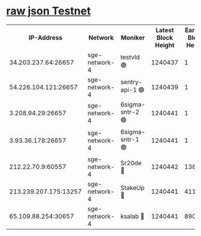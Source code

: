 
[raw json Testnet](https://rpc-check.sget.stavr.tech/sget/rpc-sget-result.json)
=


<table><tr><th>IP-Address</th><th>Network</th><th>Moniker</th><th>Latest Block Height</th><th>Earliest Block Height</th><th>Catching Up</th><th>Tx Index</th><th>Voting Power</th><th>Scan Time</th></tr><tr><td>34.203.237.64:26657</td><td>sge-network-4</td><td>testvld 🟢</td><td>1240437</td><td>1</td><td>False</td><td>on</td><td>0</td><td>2024-01-23T23:13:01.565795519UTC</td></tr><tr><td>54.226.104.121:26657</td><td>sge-network-4</td><td>sentry-api-1 🟢</td><td>1240439</td><td>1</td><td>False</td><td>on</td><td>0</td><td>2024-01-23T23:13:14.504101800UTC</td></tr><tr><td>3.208.94.29:26657</td><td>sge-network-4</td><td>6sigma-sntr-2 🟢</td><td>1240441</td><td>1</td><td>False</td><td>on</td><td>0</td><td>2024-01-23T23:13:24.640427997UTC</td></tr><tr><td>3.93.36.178:26657</td><td>sge-network-4</td><td>6sigma-sntr-1 🟢</td><td>1240441</td><td>1</td><td>False</td><td>on</td><td>0</td><td>2024-01-23T23:13:27.345952278UTC</td></tr><tr><td>212.22.70.9:60557</td><td>sge-network-4</td><td>Sr20de 🔴</td><td>1240442</td><td>138001</td><td>False</td><td>on</td><td>104</td><td>2024-01-23T23:13:30.289407796UTC</td></tr><tr><td>213.239.207.175:13257</td><td>sge-network-4</td><td>StakeUp 🔴</td><td>1240441</td><td>411001</td><td>False</td><td>off</td><td>100</td><td>2024-01-23T23:13:23.649926492UTC</td></tr><tr><td>65.109.88.254:30657</td><td>sge-network-4</td><td>ksalab 🔴</td><td>1240441</td><td>890001</td><td>False</td><td>off</td><td>1148</td><td>2024-01-23T23:13:27.692939117UTC</td></tr></table>
